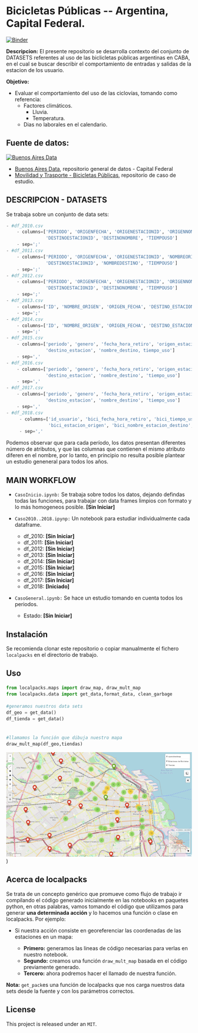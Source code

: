 # Bicicletas Públicas -- Argentina, Capital Federal.

[![Binder](https://mybinder.org/badge_logo.svg)](https://mybinder.org/v2/gh/pydarg/CABA_MyT_BicicletasPublicas.git/master)

**Descripcion:** El presente repositorio se desarrolla contexto del conjunto de DATASETS referentes al uso de las biclicletas públicas argentinas en CABA, en el cual se buscar describir el comportamiento de entradas y salidas de la estacion de los usuario.

**Objetivo:**

- Evaluar el comportamiento del uso de las ciclovías, tomando como referencia:
    - Factores climáticos.
        - Lluvia.
        - Temperatura.
    - Dias no laborales en el calendario.
    
 ## Fuente de datos:
 
 <a href="https://data.buenosaires.gob.ar/"><img src="https://encrypted-tbn0.gstatic.com/images?q=tbn:ANd9GcSHdG_Yw1E_0GI1_EZry16Zo-60hYAxlgzovIh4Fy_mN3Y7Yn3T" alt="Buenos Aires Data" width="150px"></a>
 
- [Buenos Aires Data](https://data.buenosaires.gob.ar/), repositorio general de datos - Capital Federal
- [Movilidad y Trasporte - Bicicletas Públicas](https://data.buenosaires.gob.ar/dataset/bicicletas-publicas), repositorio de caso de estudio.

## DESCRIPCION - DATASETS

Se trabaja sobre un conjunto de data sets:

```python
- #df_2010.csv
    - columns=['PERIODO', 'ORIGENFECHA', 'ORIGENESTACIONID', 'ORIGENNOMBRE', 'DESTINOFECHA',
               'DESTINOESTACIONID', 'DESTINONOMBRE', 'TIEMPOUSO']
    - sep=';'
- #df_2011.csv
    - columns=['PERIODO', 'ORIGENFECHA', 'ORIGENESTACIONID', 'NOMBREORIGEN', 'DESTINOFECHA',
               'DESTINOESTACIONID', 'NOMBREDESTINO', 'TIEMPOUSO']
    - sep=';'
- #df_2012.csv
    - columns=['PERIODO', 'ORIGENFECHA', 'ORIGENESTACIONID', 'ORIGENNOMBRE', 'DESTINOFECHA',
               'DESTINOESTACIONID', 'DESTINONOMBRE', 'TIEMPOUSO']
    - sep=';'
- #df_2013.csv
    - columns=['ID', 'NOMBRE_ORIGEN', 'ORIGEN_FECHA', 'DESTINO_ESTACION', 'DESTINO_FECHA']
    - sep=';'
- #df_2014.csv
    - columns=['ID', 'NOMBRE_ORIGEN', 'ORIGEN_FECHA', 'DESTINO_ESTACION', 'DESTINO_FECHA']
    - sep=';'
- #df_2015.csv
    - columns=['periodo', 'genero', 'fecha_hora_retiro', 'origen_estacion', 'nombre_origen', 
               'destino_estacion', 'nombre_destino, tiempo_uso']
    - sep=','
- #df_2016.csv
    - columns=['periodo', 'genero', 'fecha_hora_retiro', 'origen_estacion', 'nombre_origen', 
               'destino_estacion', 'nombre_destino', 'tiempo_uso']
    - sep=','
- #df_2017.csv
    - columns=['periodo', 'genero', 'fecha_hora_retiro', 'origen_estacion', 'nombre_origen', 
               'destino_estacion', 'nombre_destino', 'tiempo_uso']
    - sep=','
- #df_2018.csv
     - columns=['id_usuario', 'bici_fecha_hora_retiro', 'bici_tiempo_uso', 'bici_nombre_estacion_origen',
                'bici_estacion_origen', 'bici_nombre_estacion_destino', 'bici_estacion_destino', 'bici_sexo', 'bici_edad']
     - sep=','

```

Podemos observar que para cada período, los datos presentan diferentes  número de atributos, y que las columnas que contienen el mismo atributo diferen en el nombre, por lo tanto, en principio no resulta posible plantear un estudio geneneral para todos los años.

## MAIN WORKFLOW

- `CasoInicio.ipynb:` Se trabaja sobre todos los datos, dejando defindas todas las funciones, para trabajar con data frames limpios con formato y lo más homogeneos posible. **[Sin Iniciar]**

- `Caso2010..2018.ipynp:` Un notebook para estudiar individualmente cada dataframe.
  - df_2010: **[Sin Iniciar]**
  - df_2011: **[Sin Iniciar]**
  - df_2012: **[Sin Iniciar]**
  - df_2013: **[Sin Iniciar]**
  - df_2014: **[Sin Iniciar]**
  - df_2015: **[Sin Iniciar]**
  - df_2016: **[Sin Iniciar]**
  - df_2017: **[Sin Iniciar]**
  - df_2018: **[Iniciado]**
  
- `CasoGeneral.ipynb:` Se hace un estudio tomando en cuenta todos los periodos.
  - Estado: **[Sin Iniciar]**



## Instalación

Se recomienda clonar este repositorio o copiar manualmente el fichero `localpacks` en el directorio de trabajo.

## Uso

```python
from localpacks.maps import draw_map, draw_mult_map
from localpacks.data import get_data,format_data, clean_garbage

#generamos nuestros data sets
df_geo = get_data()
df_tienda = get_data()


#llamamos la función que dibuja nuestro mapa
draw_mult_map(df_geo,tiendas)

```
![Mapa de Estaciones y Tiendas](images/map.png))


## Acerca de localpacks

Se trata de un concepto genérico que promueve como flujo de trabajo ir compilando el código generado inicialmente en las notebooks en paquetes python, en otras palabras, vamos tomando el código que utilizamos para generar **una determinada acción** y lo hacemos una función o clase en localpacks. Por ejemplo:

- Si nuestra acción consiste en georeferenciar las coordenadas de las estaciones en un mapa:

    - **Primero:** generamos las lineas de código necesarias para verlas en nuestro notebook.
    - **Segundo:** creamos una función `draw_mult_map` basada en el código previamente generado.
    - **Tercero:** ahora podremos hacer el llamado de nuestra función.
    
**Nota:** `get_pack`es una función de localpacks que nos carga nuestros data sets desde la fuente y con los parámetros correctos.


## License


This project is released under an `MIT`.
